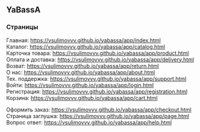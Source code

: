 ## YaBassA

### Страницы

Главная: https://vsulimovvv.github.io/yabassa/app/index.html  
Каталог: https://vsulimovvv.github.io/yabassa/app/catalog.html  
Карточка товара: https://vsulimovvv.github.io/yabassa/app/product.html  
Оплата и доставка: https://vsulimovvv.github.io/yabassa/app/delivery.html  
Возват: https://vsulimovvv.github.io/yabassa/app/return.html  
О нас: https://vsulimovvv.github.io/yabassa/app/about.html  
Тех. поддержка: https://vsulimovvv.github.io/yabassa/app/support.html  
Войти: https://vsulimovvv.github.io/yabassa/app/login.html  
Регистрация: https://vsulimovvv.github.io/yabassa/app/registration.html  
Корзина: https://vsulimovvv.github.io/yabassa/app/cart.html

Оформить заказ: https://vsulimovvv.github.io/yabassa/app/checkout.html  
Страница заглушка: https://vsulimovvv.github.io/yabassa/app/page.html  
Вопрос ответ: https://vsulimovvv.github.io/yabassa/app/help.html
